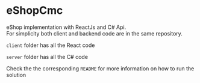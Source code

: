 # eShopCmc
eShop implementation with ReactJs and C# Api.\
For simplicity both client and backend code are in the same repository.

`client` folder has all the React code

`server` folder has all the C# code 

Check the the corresponding `README` for more information on how to run the solution
